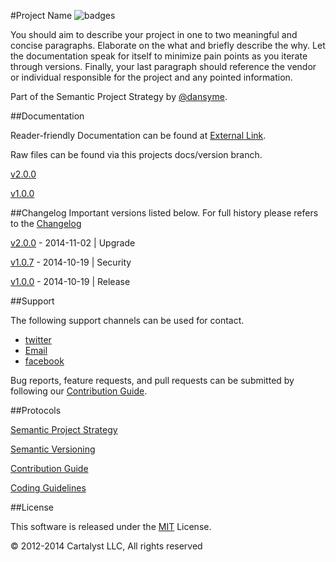 #Project Name ![badges](http://img.shields.io/badge/badges-here-green.svg?style=flat-square)

You should aim to describe your project in one to two meaningful and concise paragraphs. Elaborate on the what and briefly describe the why. Let the documentation speak for itself to minimize pain points as you iterate through versions. Finally, your last paragraph should reference the vendor or individual responsible for the project and any pointed information.

Part of the Semantic Project Strategy by [@dansyme](https://twitter.com/@dansyme).

##Documentation

Reader-friendly Documentation can be found at [External Link](link/to/documentation).

Raw files can be found via this projects docs/version branch.

[v2.0.0](path/to/branch/version)

[v1.0.0](path/to/branch/version)

##Changelog
Important versions listed below. For full history please refers to the [Changelog](CHANGELOG.md)

[v2.0.0](CHANGELOG.md/#) - 2014-11-02 | Upgrade

[v1.0.7](CHANGELOG.md/#) - 2014-10-19 | Security

[v1.0.0](CHANGELOG.md/#) - 2014-10-19 | Release

##Support

The following support channels can be used for contact.

- [twitter](path/to/twitter)
- [Email](path/to/contact/form)
- [facebook](path/to/facebook)

Bug reports, feature requests, and pull requests can be submitted by following our [Contribution Guide](PROTOCOL.md/#).


##Protocols

[Semantic Project Strategy](PROTOCOL.md/#)

[Semantic Versioning](PROTOCOL.md/#)

[Contribution Guide](PROTOCOL.md/#)

[Coding Guidelines](PROTOCOL.md/#)

##License

This software is released under the [MIT](LICENSE) License.

© 2012-2014 Cartalyst LLC, All rights reserved
